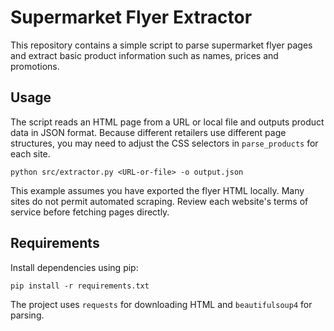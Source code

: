 # Supermarket Flyer Extractor

This repository contains a simple script to parse supermarket flyer pages
and extract basic product information such as names, prices and promotions.

## Usage

The script reads an HTML page from a URL or local file and outputs product
data in JSON format. Because different retailers use different page
structures, you may need to adjust the CSS selectors in `parse_products`
for each site.

```
python src/extractor.py <URL-or-file> -o output.json
```

This example assumes you have exported the flyer HTML locally. Many sites
do not permit automated scraping. Review each website's terms of service
before fetching pages directly.

## Requirements

Install dependencies using pip:

```
pip install -r requirements.txt
```

The project uses `requests` for downloading HTML and `beautifulsoup4` for
parsing.
